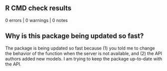## R CMD check results

0 errors | 0 warnings | 0 notes

## Why is this package being updated so fast?

The package is being updated so fast because (1) you told me to change the behavior of the function when the server is not available, and (2) the API authors added new models. I am trying to keep the package up-to-date with the API.